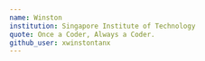 ```yaml
---
name: Winston
institution: Singapore Institute of Technology
quote: Once a Coder, Always a Coder.
github_user: xwinstontanx
---
```

